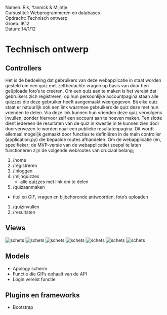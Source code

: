 Namen: Rik, Yannick & Mijntje  <br>
Cursustitel: Webprogrammeren en databases <br>
Opdracht: Technisch ontwerp <br>
Groep: IK12 <br>
Datum: 14/1/12

# Technisch ontwerp

## Controllers

Het is de bedoeling dat gebruikers van deze webapplicatie in staat worden gesteld om een quiz met zelfbedachte vragen op basis van door hen geüploade foto’s te creëren.
Om een quiz aan te maken is het vereist dat gebruikers zich registreren; op hun persoonlijke accountpagina staan alle quizzes die deze gebruiker heeft aangemaakt weergegeven.
Bij elke quiz staat er natuurlijk ook een link waarmee gebruikers de quiz  deze met hun vrienden te delen. Via deze link kunnen hun vrienden deze quiz vervolgens invullen,
zonder hiervoor zelf een account aan te hoeven maken. Ten slotte dient iedereen de resultaten van de quiz in kwestie in te kunnen zien door doorverwezen te worden naar een
publieke resultatenpagina. Dit wordt allemaal mogelijk gemaakt door functies te definiëren in de main controller (application.py) die bepaalde routes afhandelen.
Om de webapplicatie (en, specifieker; de MVP-versie van de webapplicatie) soepel te laten functioneren zijn de volgende webroutes van cruciaal belang;

1. /home
1. /registreren
1. /inloggen
1. /mijnquizzes
    * alle quizzes met link om te delen
1. /quizaanmaken
* titel en GIF, vragen en bijbehorende antwoorden, foto’s uploaden
1. /quizinvullen
1. /resultaten

## Views
![schets](doc/Homescreen.png)
![schets](doc/Log_in.png)
![schets](doc/Maak_account.png)
![schets](doc/Maak_quiz.png)
![schets](doc/Maak_quiz_meer.png)
![schets](doc/Mijn_quiz.png)
![schets](doc/Mijn_quizzes.png)


## Models
* Apology scherm
* Functie die GIFs ophaalt van de API
* Login vereist functie

## Plugins en frameworks
* Bootstrap

